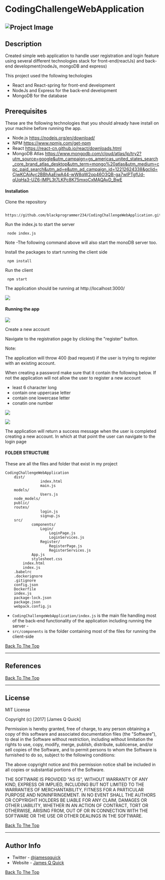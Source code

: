 # CodingChallengeWebApplication

![Project Image](public/images/screenshots/loginpagewebapp.JPG)
---

## Description
Created simple web application to handle user registration and login feature using several different technologies stack for front-end(reactJs) and back-end development(nodeJs, mongoDB and express)

This project used the following techologies
- React and React-spring for front-end development
- NodeJs and Express for the back-end development
- MongoDB for the database

## Prerequisites

These are the following technologies that you should already have install on your machine before running the app.
- Node.js  https://nodejs.org/en/download/
- NPM      https://www.npmjs.com/get-npm
- React    https://react-cn.github.io/react/downloads.html
- MongoDB Atlas https://www.mongodb.com/cloud/atlas/lp/try2?utm_source=google&utm_campaign=gs_americas_united_states_search_core_brand_atlas_desktop&utm_term=mongo%20atlas&utm_medium=cpc_paid_search&utm_ad=e&utm_ad_campaign_id=12212624338&gclid=CjwKCAiAyc2BBhAaEiwA44-wW8qW2op46O3QB-ga7wIPTgfUd-qUqHa3-UZ6-lMPL3t7LKPc8K75mxoCxMAQAvD_BwE

#### Installation
Clone the repository

```
 https://github.com/blackprogrammer234/CodingChallengeWebApplication.git
```
Run the index.js to start the server 

```
 node index.js
```
Note
-The following command above will also start the monoDB server too.

Install the packages to start running the client side

```
 npm install
```

Run the client 

```
 npm start
```
The application should be running at http://localhost:3000/

![](public/images/loginPage.gif)
#### Running the app


![](public/images/screenshots/resigrationpage.JPG)

Create a new account

Navigate to the registration page by clicking the "register" button.

Note:

The application will throw 400 (bad request) if the user is trying to register with an existing account.

When creating a password make sure that it contain the following below. If not the application will not allow the user to register a new account
- least 6 character long 
- contain one uppercase letter
- contain one lowercase letter
- conatin one number

![](public/images/screenshots/registrationPage2.JPG)

![](public/images/screenshots/registrationpage3.JPG)

The application will return a success message when the user is completed creating a new account. In which at that point the user can navigate to the login page


#### FOLDER STRUCTURE 
These are all the files and folder that exist in my project

```
CodingChallengeWebApplication
    dist/
                index.html
                main.js
    models/
                Users.js
    node_models/
    public/
    routes/
                login.js
                signup.js
    src/
            components/
                Login/
                    LoginPage.js
                    LoginServices.js
                Register/   
                    RegisterPage.js
                    RegisterServices.js 
            App.js
            stylesheet.css
        index.html
        index.js
    .babelrc
    .dockerignore
    .gitignore
    config.json
    Dockerfile
    index.js
    package-lock.json
    package.json
    webpack.config.js
```
- `CodingChallengeWebApplication/index.js` is the main file handling most of the back-end functionality of the application including running the server -
- `src/components` is the folder containing most of the files for running the client-side

[Back To The Top](#read-me-template)

---

## References
[Back To The Top](#read-me-template)

---

## License

MIT License

Copyright (c) [2017] [James Q Quick]

Permission is hereby granted, free of charge, to any person obtaining a copy
of this software and associated documentation files (the "Software"), to deal
in the Software without restriction, including without limitation the rights
to use, copy, modify, merge, publish, distribute, sublicense, and/or sell
copies of the Software, and to permit persons to whom the Software is
furnished to do so, subject to the following conditions:

The above copyright notice and this permission notice shall be included in all
copies or substantial portions of the Software.

THE SOFTWARE IS PROVIDED "AS IS", WITHOUT WARRANTY OF ANY KIND, EXPRESS OR
IMPLIED, INCLUDING BUT NOT LIMITED TO THE WARRANTIES OF MERCHANTABILITY,
FITNESS FOR A PARTICULAR PURPOSE AND NONINFRINGEMENT. IN NO EVENT SHALL THE
AUTHORS OR COPYRIGHT HOLDERS BE LIABLE FOR ANY CLAIM, DAMAGES OR OTHER
LIABILITY, WHETHER IN AN ACTION OF CONTRACT, TORT OR OTHERWISE, ARISING FROM,
OUT OF OR IN CONNECTION WITH THE SOFTWARE OR THE USE OR OTHER DEALINGS IN THE
SOFTWARE.

[Back To The Top](#read-me-template)

---

## Author Info

- Twitter - [@jamesqquick](https://twitter.com/jamesqquick)
- Website - [James Q Quick](https://jamesqquick.com)

[Back To The Top](#read-me-template)
